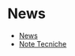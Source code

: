 # News
- [News](Documentazione%20SmeUP/NWS/News/_sidebar)
- [Note Tecniche](Documentazione%20SmeUP/NWS/NTI/_sidebar)
